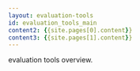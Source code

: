 ```yaml
---
layout: evaluation-tools
id: evaluation_tools_main
content2: {{site.pages[0].content}}
content3: {{site.pages[1].content}}
---
```


evaluation tools overview.  




